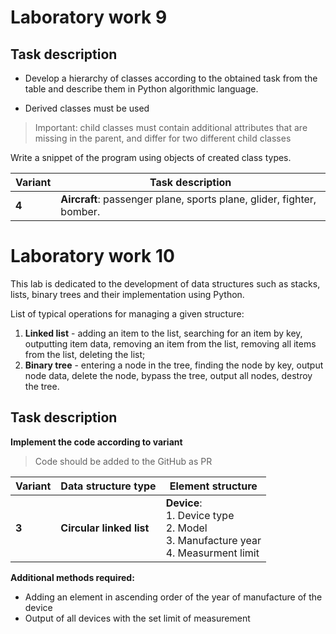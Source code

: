 # Laboratory work 9
## Task description

* Develop a hierarchy of classes according to the obtained task from the table 
and describe them in Python algorithmic language.

* Derived classes must be used
> Important: child classes must contain additional attributes that are missing in the parent,
> and differ for two different child classes

Write a snippet of the program using objects of created class types.


| Variant | Task description                                                      |
|---------|-----------------------------------------------------------------------|
| **4**   | **Aircraft**: passenger plane, sports plane, glider, fighter, bomber. |

# Laboratory work 10
This lab is dedicated to the development of data structures such as stacks, lists, binary trees and their implementation using Python.

List of typical operations for managing a given structure:
1. **Linked list** - adding an item to the list, searching for an item by key, outputting item data, removing an item from the list, removing all items from the list, deleting the list;
2. **Binary tree** - entering a node in the tree, finding the node by key, output node data, delete the node, bypass the tree, output all nodes, destroy the tree.

## Task description
**Implement the code according to variant**

> Code should be added to the GitHub as PR

| Variant | Data structure type      | Element structure                                                                               | 
|---------|--------------------------|-------------------------------------------------------------------------------------------------|
| **3**   | **Circular linked list** | **Device**:<br/> 1. Device type<br/> 2. Model<br/> 3. Manufacture year<br/> 4. Measurment limit |

**Additional methods required:**
* Adding an element in ascending order of the year of manufacture of the device
* Output of all devices with the set limit of measurement